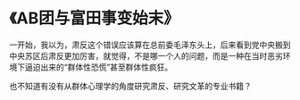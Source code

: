 # 《AB团与富田事变始末》

一开始，我以为，肃反这个错误应该算在总前委毛泽东头上，后来看到党中央搬到中央苏区后肃反更加厉害，就觉得，不是哪一个人的问题，而是一种在当时恶劣环境下逼迫出来的“群体性恐慌”甚至群体性疯狂。

也不知道有没有从群体心理学的角度研究肃反、研究文革的专业书籍？